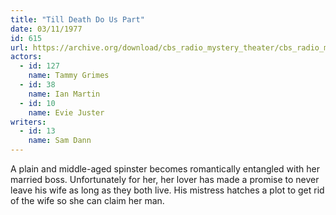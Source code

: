 ```yaml
---
title: "Till Death Do Us Part"
date: 03/11/1977
id: 615
url: https://archive.org/download/cbs_radio_mystery_theater/cbs_radio_mystery_theater-0601-0650.zip/cbs_radio_mystery_theater-0601-0650%2Fcbsrmt_0615_till_death_do_us_part.mp3
actors:  
  - id: 127
    name: Tammy Grimes  
  - id: 38
    name: Ian Martin  
  - id: 10
    name: Evie Juster
writers:  
  - id: 13
    name: Sam Dann
---
```

A plain and middle-aged spinster becomes romantically entangled with her married boss. Unfortunately for her, her lover has made a promise to never leave his wife as long as they both live. His mistress hatches a plot to get rid of the wife so she can claim her man.